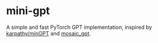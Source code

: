 # mini-gpt

A simple and fast PyTorch GPT implementation, inspired by [karpathy/minGPT](https://github.com/karpathy/minGPT/blob/master/mingpt/model.py) and [mosaic_gpt](https://github.com/mosaicml/examples/blob/main/llm/src/mosaic_gpt.py).
